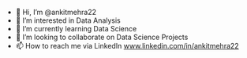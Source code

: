 - 👋 Hi, I’m @ankitmehra22
- 👀 I’m interested in Data Analysis 
- 🌱 I’m currently learning Data Science
- 💞️ I’m looking to collaborate on Data Science Projects
- 📫 How to reach me via LinkedIn www.linkedin.com/in/ankitmehra22

<!---
ankitmehra22/ankitmehra22 is a ✨ special ✨ repository because its `README.md` (this file) appears on your GitHub profile.
You can click the Preview link to take a look at your changes.
--->
